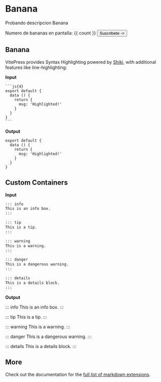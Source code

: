 <!-- <script setup>
import { ref } from 'vue'

const count = ref('0')

const alertusky = () => {
  alert('En base de datos hay: ' + count.value + ' Bananas')
}

</script> -->

# Banana

<div ref="desc1">Probando descripcion Banana</div>

<!-- 
<button :class="$style.button" @click="count++">Incrementa una banana</button>

<button @click="alertusky()">Numero de bananas en base de datos</button> -->

Numero de bananas en pantalla: {{ count }}
<button class="bg-red-600 border-2 border-red-400 rounded-md py-10 px-2 font-bold shadow-md shadow-red-200">Suscribete -></button>

<style module>
.button {
  color: red;
  font-weight: bold;
}
</style>

## Banana

VitePress provides Syntax Highlighting powered by [Shiki](https://github.com/shikijs/shiki), with additional features like line-highlighting:

**Input**

````
```js{4}
export default {
  data () {
    return {
      msg: 'Highlighted!'
    }
  }
}
```
````

**Output**

```js{4}
export default {
  data () {
    return {
      msg: 'Highlighted!'
    }
  }
}
```

## Custom Containers

**Input**

```md
::: info
This is an info box.
:::

::: tip
This is a tip.
:::

::: warning
This is a warning.
:::

::: danger
This is a dangerous warning.
:::

::: details
This is a details block.
:::
```

**Output**

::: info
This is an info box.
:::

::: tip
This is a tip.
:::

::: warning
This is a warning.
:::

::: danger
This is a dangerous warning.
:::

::: details
This is a details block.
:::

## More

Check out the documentation for the [full list of markdown extensions](https://vitepress.dev/guide/markdown).

